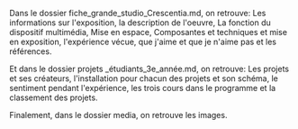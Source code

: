Dans le dossier fiche_grande_studio_Crescentia.md, on retrouve:
Les informations sur l'exposition, la description de l'oeuvre, La fonction du dispositif multimédia, Mise en espace, Composantes et techniques et mise en exposition, l'expérience vécue, que j'aime et que je n'aime pas et les références.

Et dans le dossier projets _étudiants_3e_année.md, on retrouve:
Les projets et ses créateurs, l'installation pour chacun des projets et son schéma, le sentiment pendant l'expérience, les trois cours dans le programme et la classement des projets.

Finalement, dans le dossier media, on retrouve les images.

